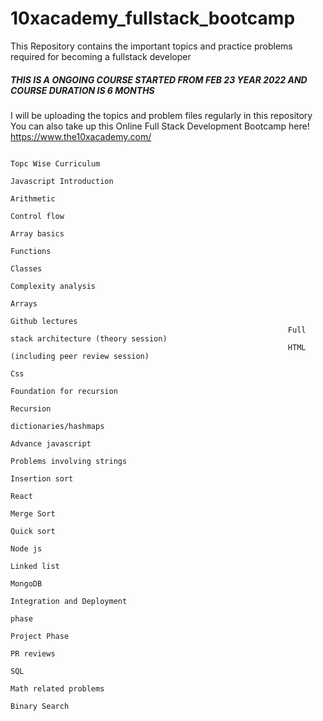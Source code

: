 # 10xacademy_fullstack_bootcamp

This Repository contains the important topics and practice problems required for becoming a fullstack developer
##### THIS IS A ONGOING COURSE STARTED FROM FEB 23 YEAR 2022 AND COURSE DURATION IS 6 MONTHS #####
I will be uploading the topics and problem files regularly in this repository
You can also take up this Online Full Stack Development Bootcamp
here! https://www.the10xacademy.com/

                                                                         Topc Wise Curriculum
                                                                        Javascript Introduction                 
                                                                              Arithmetic                        
                                                                             Control flow
                                                                             Array basics
                                                                               Functions
                                                                                Classes
                                                                          Complexity analysis
                                                                                Arrays
                                                                            Github lectures
                                                                  Full stack architecture (theory session)
                                                                  HTML  (including peer review session)
                                                                                  Css
                                                                        Foundation for recursion
                                                                              Recursion
                                                                         dictionaries/hashmaps
                                                                           Advance javascript
                                                                       Problems involving strings
                                                                           Insertion sort
                                                                                React
                                                                              Merge Sort
                                                                              Quick sort
                                                                               Node js
                                                                              Linked list
                                                                               MongoDB
                                                                       Integration and Deployment 
                                                                                phase
                                                                             Project Phase
                                                                               PR reviews
                                                                                  SQL
                                                                          Math related problems
                                                                              Binary Search


       
         
